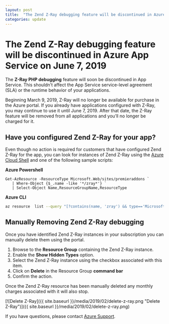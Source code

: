 ```yaml
---
layout: post
title:  "The Zend Z-Ray debugging feature will be discontinued in Azure App Service on June 7, 2019"
categories: update
---
```


# The Zend Z-Ray debugging feature will be discontinued in Azure App Service on June 7, 2019

The **Z-Ray PHP debugging** feature will soon be discontinued in App Service. This shouldn’t affect the App Service service-level agreement (SLA) or the runtime behavior of your applications.

Beginning March 9, 2019, Z-Ray will no longer be available for purchase in the Azure portal. If you already have applications configured with Z-Ray, you may continue to use it until June 7, 2019. After that date, the Z-Ray feature will be removed from all applications and you’ll no longer be charged for it.

## Have you configured Zend Z-Ray for your app?

Even though no action is required for customers that have configured Zend Z-Ray for the app, you can look for instances of Zend Z-Ray using the [Azure Cloud Shell](https://azure.microsoft.com/features/cloud-shell/) and one of the following sample scripts:

**Azure Powershell**
```poweshell
Get-AzResource -ResourceType Microsoft.Web/sites/premieraddons `
   | Where-Object {$_.name -like '*/zray*'} `
   | Select-Object Name,ResourceGroupName,ResourceType
```

**Azure CLI**
```bash
az resource  list --query "[?contains(name, 'zray') && type=='Microsoft.Web/sites/premieraddons'].{Name:name, RG:resourceGroup, Type:type}" --output table
```

## Manually Removing Zend Z-Ray debugging

Once you have identified Zend Z-Ray instances in your subscription you can manually delete them using the portal.

1. Browse to the **Resource Group** containing the Zend Z-Ray instance.
1. Enable the **Show Hidden Types** option.
1. Select the Zend Z-Ray instance using the checkbox associated with this item.
1. Click on **Delete** in the Resource Group **command bar**
1. Confirm the action.

Once the Zend Z-Ray resource has been manually deleted any monthly charges associated with it will also stop.

[![Delete Z-Ray]({{ site.baseurl }}/media/2019/02/delete-z-ray.png "Delete Z-Ray")]({{ site.baseurl }}/media/2019/02/delete-z-ray.png)

If you have questions, please contact [Azure Support](https://portal.azure.com/#blade/Microsoft_Azure_Support/HelpAndSupportBlade/overview).